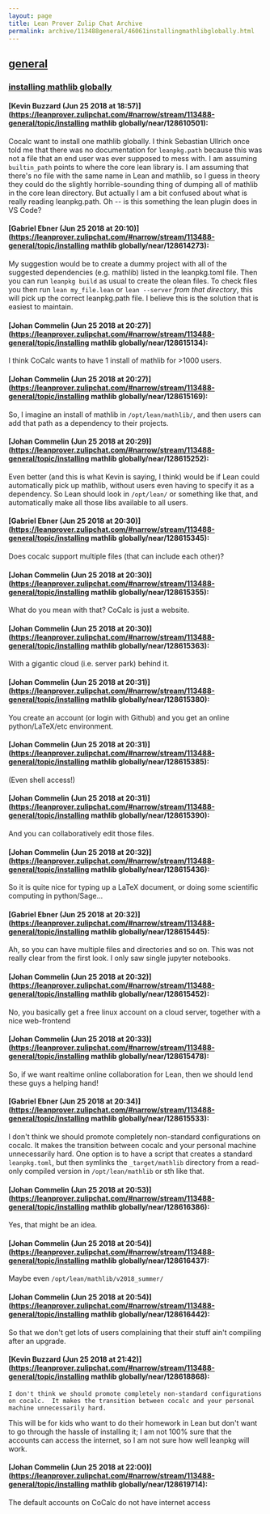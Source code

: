 ```yaml
---
layout: page
title: Lean Prover Zulip Chat Archive 
permalink: archive/113488general/46061installingmathlibglobally.html
---
```


## [general](index.html)
### [installing mathlib globally](46061installingmathlibglobally.html)

#### [Kevin Buzzard (Jun 25 2018 at 18:57)](https://leanprover.zulipchat.com/#narrow/stream/113488-general/topic/installing mathlib globally/near/128610501):
Cocalc want to install one mathlib globally. I think Sebastian Ullrich once told me that there was no documentation for `leanpkg.path` because this was not a file that an end user was ever supposed to mess with. I am assuming `builtin_path` points to where the core lean library is. I am assuming that there's no file with the same name in Lean and mathlib, so I guess in theory they could do the slightly horrible-sounding thing of dumping all of mathlib in the core lean directory. But actually I am a bit confused about what is really reading leanpkg.path. Oh -- is this something the lean plugin does in VS Code?

#### [Gabriel Ebner (Jun 25 2018 at 20:10)](https://leanprover.zulipchat.com/#narrow/stream/113488-general/topic/installing mathlib globally/near/128614273):
My suggestion would be to create a dummy project with all of the suggested dependencies (e.g. mathlib) listed in the leanpkg.toml file.  Then you can run `leanpkg build` as usual to create the olean files.  To check files you then run `lean my_file.lean` or `lean --server` *from that directory*, this will pick up the correct leanpkg.path file.  I believe this is the solution that is easiest to maintain.

#### [Johan Commelin (Jun 25 2018 at 20:27)](https://leanprover.zulipchat.com/#narrow/stream/113488-general/topic/installing mathlib globally/near/128615134):
I think CoCalc wants to have 1 install of mathlib for >1000 users.

#### [Johan Commelin (Jun 25 2018 at 20:27)](https://leanprover.zulipchat.com/#narrow/stream/113488-general/topic/installing mathlib globally/near/128615169):
So, I imagine an install of mathlib in `/opt/lean/mathlib/`, and then users can add that path as a dependency to their projects.

#### [Johan Commelin (Jun 25 2018 at 20:29)](https://leanprover.zulipchat.com/#narrow/stream/113488-general/topic/installing mathlib globally/near/128615252):
Even better (and this is what Kevin is saying, I think) would be if Lean could automatically pick up mathlib, without users even having to specify it as a dependency. So Lean should look in `/opt/lean/` or something like that, and automatically make all those libs available to all users.

#### [Gabriel Ebner (Jun 25 2018 at 20:30)](https://leanprover.zulipchat.com/#narrow/stream/113488-general/topic/installing mathlib globally/near/128615345):
Does cocalc support multiple files (that can include each other)?

#### [Johan Commelin (Jun 25 2018 at 20:30)](https://leanprover.zulipchat.com/#narrow/stream/113488-general/topic/installing mathlib globally/near/128615355):
What do you mean with that? CoCalc is just a website.

#### [Johan Commelin (Jun 25 2018 at 20:30)](https://leanprover.zulipchat.com/#narrow/stream/113488-general/topic/installing mathlib globally/near/128615363):
With a gigantic cloud (i.e. server park) behind it.

#### [Johan Commelin (Jun 25 2018 at 20:31)](https://leanprover.zulipchat.com/#narrow/stream/113488-general/topic/installing mathlib globally/near/128615380):
You create an account (or login with Github) and you get an online python/LaTeX/etc environment.

#### [Johan Commelin (Jun 25 2018 at 20:31)](https://leanprover.zulipchat.com/#narrow/stream/113488-general/topic/installing mathlib globally/near/128615385):
(Even shell access!)

#### [Johan Commelin (Jun 25 2018 at 20:31)](https://leanprover.zulipchat.com/#narrow/stream/113488-general/topic/installing mathlib globally/near/128615390):
And you can collaboratively edit those files.

#### [Johan Commelin (Jun 25 2018 at 20:32)](https://leanprover.zulipchat.com/#narrow/stream/113488-general/topic/installing mathlib globally/near/128615436):
So it is quite nice for typing up a LaTeX document, or doing some scientific computing in python/Sage...

#### [Gabriel Ebner (Jun 25 2018 at 20:32)](https://leanprover.zulipchat.com/#narrow/stream/113488-general/topic/installing mathlib globally/near/128615445):
Ah, so you can have multiple files and directories and so on.  This was not really clear from the first look.  I only saw single jupyter notebooks.

#### [Johan Commelin (Jun 25 2018 at 20:32)](https://leanprover.zulipchat.com/#narrow/stream/113488-general/topic/installing mathlib globally/near/128615452):
No, you basically get a free linux account on a cloud server, together with a nice web-frontend

#### [Johan Commelin (Jun 25 2018 at 20:33)](https://leanprover.zulipchat.com/#narrow/stream/113488-general/topic/installing mathlib globally/near/128615478):
So, if we want realtime online collaboration for Lean, then we should lend these guys a helping hand!

#### [Gabriel Ebner (Jun 25 2018 at 20:34)](https://leanprover.zulipchat.com/#narrow/stream/113488-general/topic/installing mathlib globally/near/128615533):
I don't think we should promote completely non-standard configurations on cocalc.  It makes the transition between cocalc and your personal machine unnecessarily hard.  One option is to have a script that creates a standard `leanpkg.toml`, but then symlinks the `_target/mathlib` directory from a read-only compiled version in `/opt/lean/mathlib` or sth like that.

#### [Johan Commelin (Jun 25 2018 at 20:53)](https://leanprover.zulipchat.com/#narrow/stream/113488-general/topic/installing mathlib globally/near/128616386):
Yes, that might be an idea.

#### [Johan Commelin (Jun 25 2018 at 20:54)](https://leanprover.zulipchat.com/#narrow/stream/113488-general/topic/installing mathlib globally/near/128616437):
Maybe even `/opt/lean/mathlib/v2018_summer/`

#### [Johan Commelin (Jun 25 2018 at 20:54)](https://leanprover.zulipchat.com/#narrow/stream/113488-general/topic/installing mathlib globally/near/128616442):
So that we don't get lots of users complaining that their stuff ain't compiling after an upgrade.

#### [Kevin Buzzard (Jun 25 2018 at 21:42)](https://leanprover.zulipchat.com/#narrow/stream/113488-general/topic/installing mathlib globally/near/128618868):
```quote
I don't think we should promote completely non-standard configurations on cocalc.  It makes the transition between cocalc and your personal machine unnecessarily hard.  
```
This will be for kids who want to do their homework in Lean but don't want to go through the hassle of installing it; I am not 100% sure that the accounts can access the internet, so I am not sure how well leanpkg will work.

#### [Johan Commelin (Jun 25 2018 at 22:00)](https://leanprover.zulipchat.com/#narrow/stream/113488-general/topic/installing mathlib globally/near/128619714):
The default accounts on CoCalc do not have internet access

